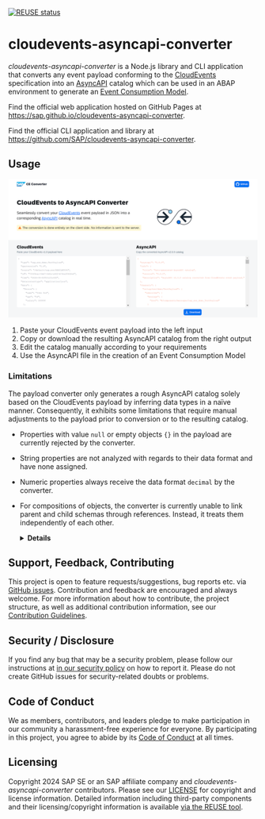 [![REUSE status](https://api.reuse.software/badge/github.com/SAP/cloudevents-asyncapi-converter)](https://api.reuse.software/info/github.com/SAP/cloudevents-asyncapi-converter)

# cloudevents-asyncapi-converter

*cloudevents-asyncapi-converter* is a Node.js library and CLI application that converts any event payload conforming to the [CloudEvents](https://github.com/cloudevents/spec) specification into an [AsyncAPI](https://www.asyncapi.com/docs) catalog which can be used in an ABAP environment to generate an [Event Consumption Model](https://help.sap.com/docs/abap-cloud/abap-development-tools-user-guide/generating-event-consumption-model).

Find the official web application hosted on GitHub Pages at https://sap.github.io/cloudevents-asyncapi-converter.

Find the official CLI application and library at https://github.com/SAP/cloudevents-asyncapi-converter.


## Usage

![Web application demo](demo.png)

1. Paste your CloudEvents event payload into the left input
2. Copy or download the resulting AsyncAPI catalog from the right output
3. Edit the catalog manually according to your requirements
4. Use the AsyncAPI file in the creation of an Event Consumption Model

### Limitations

The payload converter only generates a rough AsyncAPI catalog solely based on the CloudEvents payload by inferring data types in a naïve manner. Consequently, it exhibits some limitations that require manual adjustments to the payload prior to conversion or to the resulting catalog.

* Properties with value `null` or empty objects `{}` in the payload are currently rejected by the converter.
* String properties are not analyzed with regards to their data format and have none assigned.
* Numeric properties always receive the data format `decimal` by the converter.
* For compositions of objects, the converter is currently unable to link parent and child schemas through references. Instead, it treats them independently of each other.

  <details>
    <summary><b>Details</b></summary>

  Suppose your payload has nested schemas like the `ComplexCollection` below, containing objects of the type `Complex`.

  ```json
  // ...
  "ComplexCollection": [
    {
      "Amount": 100.000,
      "Currency": "KWD",
      "Quantity": 1000.000,
      "Unit": "KG",
      "Alpha": "1"
    },
    // ...
  ],
  "Complex": {
    "Amount": 0.000,
    "Currency": "KWD",
    "Quantity": 0.000,
    "Unit": "KG",
    "Alpha": "1"
  },
  // ...
  ```

  Rather than linking the items of `ComplexCollection` to the `Complex` schema, the converter creates individual schemas for each object.

  ```json
  // ...
  "schemas": {
    "ComplexCollection": {
      "type": "array",
      "items": {
        "$ref": "#/components/schemas/sap_eee_iwxbe_testproducer_v1_Event_DeepStructure_ComplexCollection"
      }
    },
    "Complex": {
      "type": "object",
      "$ref": "#/components/schemas/sap_eee_iwxbe_testproducer_v1_Event_DeepStructure_Complex"
    },
    // ...
    "sap_eee_iwxbe_testproducer_v1_Event_DeepStructure_ComplexCollection": {
      "type": "object",
      "properties": {
        "Amount": {
          "type": "number",
          "format": "decimal"
        },
        "Currency": {
          "type": "string"
        },
        "Quantity": {
          "type": "number",
          "format": "decimal"
        },
        "Unit": {
          "type": "string"
        },
        "Alpha": {
          "type": "string"
        }
      }
    },
    "sap_eee_iwxbe_testproducer_v1_Event_DeepStructure_Complex": {
      "type": "object",
      "properties": {
        "Amount": {
          "type": "number",
          "format": "decimal"
        },
        "Currency": {
          "type": "string"
        },
        "Quantity": {
          "type": "number",
          "format": "decimal"
        },
        "Unit": {
          "type": "string"
        },
        "Alpha": {
          "type": "string"
        }
      }
    }
  }
  ```
  </details>


## Support, Feedback, Contributing

This project is open to feature requests/suggestions, bug reports etc. via [GitHub issues](https://github.com/SAP/cloudevents-asyncapi-converter/issues). Contribution and feedback are encouraged and always welcome. For more information about how to contribute, the project structure, as well as additional contribution information, see our [Contribution Guidelines](CONTRIBUTING.md).


## Security / Disclosure

If you find any bug that may be a security problem, please follow our instructions at [in our security policy](https://github.com/SAP/cloudevents-asyncapi-converter/security/policy) on how to report it. Please do not create GitHub issues for security-related doubts or problems.


## Code of Conduct

We as members, contributors, and leaders pledge to make participation in our community a harassment-free experience for everyone. By participating in this project, you agree to abide by its [Code of Conduct](https://github.com/SAP/.github/blob/main/CODE_OF_CONDUCT.md) at all times.


## Licensing

Copyright 2024 SAP SE or an SAP affiliate company and *cloudevents-asyncapi-converter* contributors. Please see our [LICENSE](LICENSE) for copyright and license information. Detailed information including third-party components and their licensing/copyright information is available [via the REUSE tool](https://api.reuse.software/info/github.com/SAP/cloudevents-asyncapi-converter).
